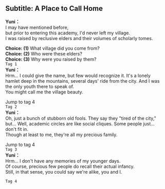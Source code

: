 # 

  
## Subtitle: A Place to Call Home
  
**Yuni：**  
I may have mentioned before,  
but prior to entering this academy, I'd never left my village.  
I was raised by reclusive elders and their volumes of scholarly tomes.  
  
**Choice: (1)**  What village did you come from?  
**Choice: (2)**  Who were these elders?  
**Choice: (3)**  Why were you raised by them?  
`Tag 1`  
**Yuni：**  
Hrm... I could give the name, but few would recognize it. It's a lonely  
hamlet deep in the mountains, several days' ride from the city. And I was  
the only youth there to speak of.  
 You might call me the village beauty.  
  
Jump to tag 4  
`Tag 2`  
**Yuni：**  
Oh, just a bunch of stubborn old fools. They say they \"tired of the city,\"  
but... Well, academic circles are like social cliques. Some people just...  
don't fit in.  
 Though at least to me, they're all my precious family.  
  
Jump to tag 4  
`Tag 3`  
**Yuni：**  
Hrm... I don't have any memories of my younger days.  
Of course, precious few people do recall their actual infancy.  
Still, in that sense, you could say we're alike, you and I.  
  
`Tag 4`  
